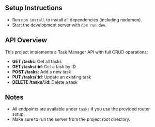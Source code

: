## Setup Instructions

- Run `npm install` to install all dependencies (including nodemon).
- Start the development server with `npm run dev`.

## API Overview

This project implements a Task Manager API with full CRUD operations:

- **GET /tasks**: Get all tasks
- **GET /tasks/:id**: Get a task by ID
- **POST /tasks**: Add a new task
- **PUT /tasks/:id**: Update an existing task
- **DELETE /tasks/:id**: Delete a task

## Notes

- All endpoints are available under `tasks` if you use the provided router setup.
- Make sure to run the server from the project root directory.

